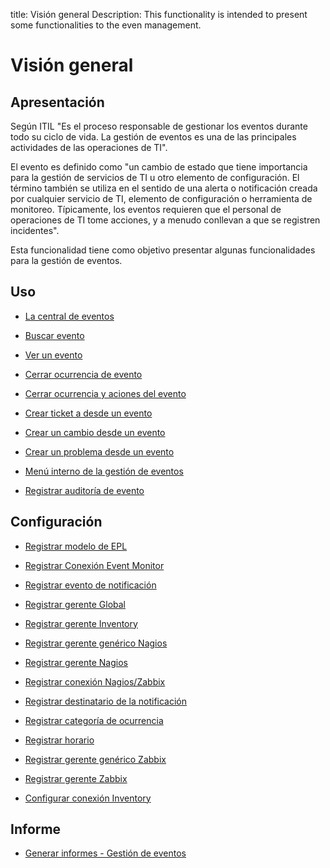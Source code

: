 title: Visión general
Description: This functionality is intended to present some functionalities to the even management.
# Visión general

Apresentación
----------------

Según ITIL "Es el proceso responsable de gestionar los eventos durante todo su ciclo de vida. La gestión de eventos es una de las principales actividades de las operaciones de TI".

El evento es definido como "un cambio de estado que tiene importancia para la gestión de servicios de TI u otro elemento de configuración. El término también se utiliza en el sentido de una alerta o notificación creada por cualquier servicio de TI, elemento de configuración o herramienta de monitoreo. Típicamente, los eventos requieren que el personal de operaciones de TI tome acciones, y a menudo conllevan a que se registren incidentes".

Esta funcionalidad tiene como objetivo presentar algunas funcionalidades para la gestión de eventos.

Uso
-------

- [La central de eventos](/es-es/citsmart-platform-9/processes/event/use/the-event-center.html)

- [Buscar evento](/es-es/citsmart-platform-9/processes/event/use/search-event.html)

- [Ver un evento](/es-es/citsmart-platform-9/processes/event/use/view-event.html)

- [Cerrar ocurrencia de evento](/es-es/citsmart-platform-9/processes/event/use/close-event-occurrence.html)

- [Cerrar ocurrencia y aciones del evento](/es-es/citsmart-platform-9/processes/event/use/close-occurences-and-actions.html)

- [Crear ticket a desde un evento](/es-es/citsmart-platform-9/processes/event/use/create-ticket-from-an-event.html)

- [Crear un cambio desde un evento](/es-es/citsmart-platform-9/processes/event/use/create-change-from-an-event.html)

- [Crear un problema desde un evento](/es-es/citsmart-platform-9/processes/event/use/create-a-problem-from-an-event.html)

- [Menú interno de la gestión de eventos](/es-es/citsmart-platform-9/processes/event/use/internal-menu-of-event.html)

- [Registrar auditoría de evento](/es-es/citsmart-platform-9/processes/event/use/register-event-audit.html)

Configuración
-----------------

- [Registrar modelo de EPL](/es-es/citsmart-platform-9/processes/event/configuration/register-epl-template.html)

- [Registrar Conexión Event Monitor](/es-es/citsmart-platform-9/processes/event/configuration/register-event-monitor-connection.html)

- [Registrar evento de notificación](/es-es/citsmart-platform-9/processes/event/configuration/register-event-notification.html)

- [Registrar gerente Global](/es-es/citsmart-platform-9/processes/event/configuration/register-global-manager.html)

- [Registrar gerente Inventory](/es-es/citsmart-platform-9/processes/event/configuration/register-inventory-manager.html)

- [Registrar gerente genérico Nagios](/es-es/citsmart-platform-9/processes/event/configuration/register-nagios-generic-manager.html)

- [Registrar gerente Nagios](/es-es/citsmart-platform-9/processes/event/configuration/register-nagios-manager.html)

- [Registrar conexión Nagios/Zabbix](/es-es/citsmart-platform-9/processes/event/configuration/register-nagios-zabbix-connection.html)

- [Registrar destinatario de la notificación](/es-es/citsmart-platform-9/processes/event/configuration/register-notification-recipient.html)

- [Registrar categoría de ocurrencia](/es-es/citsmart-platform-9/processes/event/configuration/register-occurence-category.html)

- [Registrar horario](/es-es/citsmart-platform-9/processes/event/configuration/register-time.html)

- [Registrar gerente genérico Zabbix](/es-es/citsmart-platform-9/processes/event/configuration/register-zabbix-generic-manager.html)

- [Registrar gerente Zabbix](/es-es/citsmart-platform-9/processes/event/configuration/register-zabbix-manager.html)

- [Configurar conexión Inventory](/es-es/citsmart-platform-9/processes/event/configuration/set-inventory-connection.html)

Informe
-----------

- [Generar informes - Gestión de eventos](/es-es/citsmart-platform-9/processes/event/use/generate-reports-event-management.html)


<!-- !!! tip "About"

    <b>Product/Version:</b> CITSmart | 8.00 &nbsp;&nbsp;
    <b>Updated:</b>01/28/2019 - Anna Martins

